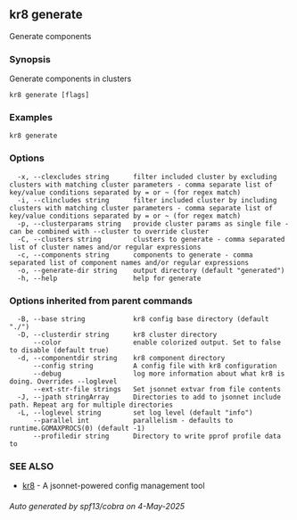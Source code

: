 ## kr8 generate

Generate components

### Synopsis

Generate components in clusters

```
kr8 generate [flags]
```

### Examples

```
kr8 generate
```

### Options

```
  -x, --clexcludes string      filter included cluster by excluding clusters with matching cluster parameters - comma separate list of key/value conditions separated by = or ~ (for regex match)
  -i, --clincludes string      filter included cluster by including clusters with matching cluster parameters - comma separate list of key/value conditions separated by = or ~ (for regex match)
  -p, --clusterparams string   provide cluster params as single file - can be combined with --cluster to override cluster
  -C, --clusters string        clusters to generate - comma separated list of cluster names and/or regular expressions 
  -c, --components string      components to generate - comma separated list of component names and/or regular expressions
  -o, --generate-dir string    output directory (default "generated")
  -h, --help                   help for generate
```

### Options inherited from parent commands

```
  -B, --base string            kr8 config base directory (default "./")
  -D, --clusterdir string      kr8 cluster directory
      --color                  enable colorized output. Set to false to disable (default true)
  -d, --componentdir string    kr8 component directory
      --config string          A config file with kr8 configuration
      --debug                  log more information about what kr8 is doing. Overrides --loglevel
      --ext-str-file strings   Set jsonnet extvar from file contents
  -J, --jpath stringArray      Directories to add to jsonnet include path. Repeat arg for multiple directories
  -L, --loglevel string        set log level (default "info")
      --parallel int           parallelism - defaults to runtime.GOMAXPROCS(0) (default -1)
      --profiledir string      Directory to write pprof profile data to
```

### SEE ALSO

* [kr8](kr8.md)	 - A jsonnet-powered config management tool

###### Auto generated by spf13/cobra on 4-May-2025
